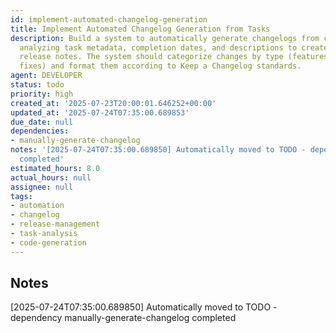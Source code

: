 ```yaml
---
id: implement-automated-changelog-generation
title: Implement Automated Changelog Generation from Tasks
description: Build a system to automatically generate changelogs from completed tasks,
  analyzing task metadata, completion dates, and descriptions to create structured
  release notes. The system should categorize changes by type (features, improvements,
  fixes) and format them according to Keep a Changelog standards.
agent: DEVELOPER
status: todo
priority: high
created_at: '2025-07-23T20:00:01.646252+00:00'
updated_at: '2025-07-24T07:35:00.689853'
due_date: null
dependencies:
- manually-generate-changelog
notes: '[2025-07-24T07:35:00.689850] Automatically moved to TODO - dependency manually-generate-changelog
  completed'
estimated_hours: 8.0
actual_hours: null
assignee: null
tags:
- automation
- changelog
- release-management
- task-analysis
- code-generation
---
```


## Notes

[2025-07-24T07:35:00.689850] Automatically moved to TODO - dependency manually-generate-changelog completed

